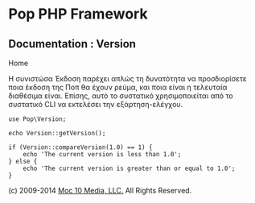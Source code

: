Pop PHP Framework
=================

Documentation : Version
-----------------------

Home

Η συνιστώσα Έκδοση παρέχει απλώς τη δυνατότητα να προσδιορίσετε ποια
έκδοση της Ποπ θα έχουν ρεύμα, και ποια είναι η τελευταία διαθέσιμα
είναι. Επίσης, αυτό το συστατικό χρησιμοποιείται από το συστατικό CLI να
εκτελέσει την εξάρτηση-ελέγχου.

    use Pop\Version;

    echo Version::getVersion();

    if (Version::compareVersion(1.0) == 1) {
        echo 'The current version is less than 1.0';
    } else {
        echo 'The current version is greater than or equal to 1.0';
    }

\(c) 2009-2014 [Moc 10 Media, LLC.](http://www.moc10media.com) All
Rights Reserved.
